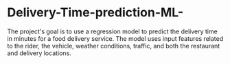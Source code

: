 # Delivery-Time-prediction-ML-
The project's goal is to use a regression model to predict the delivery time in minutes for a food delivery service. The model uses input features related to the rider, the vehicle, weather conditions, traffic, and both the restaurant and delivery locations.
